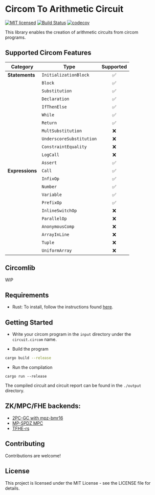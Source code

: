 # Circom To Arithmetic Circuit

[![MIT licensed][mit-badge]][mit-url]
[![Build Status][actions-badge]][actions-url]
[![codecov](https://codecov.io/github/namnc/circom-2-arithc/graph/badge.svg)](https://app.codecov.io/github/namnc/circom-2-arithc/)

[mit-badge]: https://img.shields.io/badge/license-MIT-blue.svg
[mit-url]: https://github.com/eigen-trust/protocol/blob/master/LICENSE
[actions-badge]: https://github.com/eigen-trust/protocol/actions/workflows/test.yml/badge.svg
[actions-url]: https://github.com/eigen-trust/protocol/actions?query=branch%3Amaster

This library enables the creation of arithmetic circuits from circom programs.

## Supported Circom Features

| Category        | Type                     | Supported |
| --------------- | ------------------------ | :-------: |
| **Statements**  | `InitializationBlock`    |    ✅     |
|                 | `Block`                  |    ✅     |
|                 | `Substitution`           |    ✅     |
|                 | `Declaration`            |    ✅     |
|                 | `IfThenElse`             |    ✅     |
|                 | `While`                  |    ✅     |
|                 | `Return`                 |    ✅     |
|                 | `MultSubstitution`       |    ❌     |
|                 | `UnderscoreSubstitution` |    ❌     |
|                 | `ConstraintEquality`     |    ❌     |
|                 | `LogCall`                |    ❌     |
|                 | `Assert`                 |    ✅     |
| **Expressions** | `Call`                   |    ✅     |
|                 | `InfixOp`                |    ✅     |
|                 | `Number`                 |    ✅     |
|                 | `Variable`               |    ✅     |
|                 | `PrefixOp`               |    ✅     |
|                 | `InlineSwitchOp`         |    ❌     |
|                 | `ParallelOp`             |    ❌     |
|                 | `AnonymousComp`          |    ❌     |
|                 | `ArrayInLine`            |    ❌     |
|                 | `Tuple`                  |    ❌     |
|                 | `UniformArray`           |    ❌     |

## Circomlib

WIP

## Requirements

- Rust: To install, follow the instructions found [here](https://www.rust-lang.org/tools/install).

## Getting Started

- Write your circom program in the `input` directory under the `circuit.circom` name.

- Build the program

```bash
cargo build --release
```

- Run the compilation

```
cargo run --release
```

The compiled circuit and circuit report can be found in the `./output` directory.

## ZK/MPC/FHE backends:

- [2PC-GC with mpz-bmr16](https://github.com/tkmct/mpz/tree/bmr16)
- [MP-SPDZ MPC](https://github.com/mhchia/MP-SPDZ/tree/arith-executor)
- [TFHE-rs](https://github.com/namnc/circom-thfe-rs)

## Contributing

Contributions are welcome!

## License

This project is licensed under the MIT License - see the LICENSE file for details.
